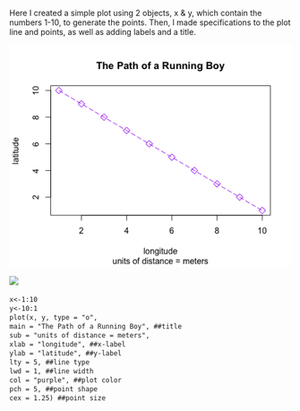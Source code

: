 Here I created a simple plot using 2 objects, x & y, which contain the numbers 1-10, to generate the points. Then, I made specifications to the plot line and points, as well as adding labels and a title.


![](RunningBoyPlot.png)

![](Data100Intro.R)


```setwd("~/Documents/W&M/FALL 2020/DATA 100/R Studio Projects")
x<-1:10
y<-10:1
plot(x, y, type = "o", 
main = "The Path of a Running Boy", ##title
sub = "units of distance = meters", 
xlab = "longitude", ##x-label
ylab = "latitude", ##y-label
lty = 5, ##line type
lwd = 1, ##line width
col = "purple", ##plot color
pch = 5, ##point shape
cex = 1.25) ##point size
